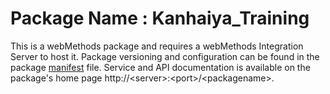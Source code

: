 # Package Name : Kanhaiya_Training
This is a webMethods package and requires a webMethods Integration Server to host it. Package versioning and configuration can be found in the package [manifest](./Kanhaiya_Training/manifest.v3) file. Service and API documentation is available on the package's home page http://&lt;server&gt;:&lt;port&gt;/&lt;packagename>.